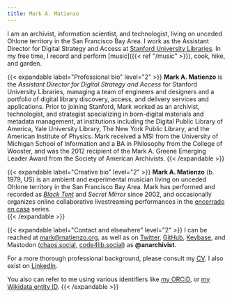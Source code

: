 ```yaml
---
title: Mark A. Matienzo
---
```


<span class="p-note">I am an archivist, information scientist, and technologist, living on unceded Ohlone territory in the San Francisco Bay Area.</span><!--more--> I work as the <span class="p-job-title">Assistant Director for Digital Strategy and Access</span> at <a href="https://library.stanford.edu" class="p-org h-card">Stanford University Libraries</a>. In my free time, I record and perform [music]({{< ref "/music" >}}), cook, hike, and garden.

{{< expandable label="Professional bio" level="2" >}}
**Mark A. Matienzo** is the *Assistant Director for Digital Strategy and Access* for Stanford University Libraries, managing a team of engineers and designers and a portfolio of digital library discovery, access, and delivery services and applications. Prior to joining Stanford, Mark worked as an archivist, technologist, and strategist specializing in born-digital materials and metadata management, at institutions including the Digital Public Library of America, Yale University Library, The New York Public Library, and the American Institute of Physics. Mark received a MSI from the University of Michigan School of Information and a BA in Philosophy from the College of Wooster, and was the 2012 recipient of the Mark A. Greene Emerging Leader Award from the Society of American Archivists.
{{< /expandable >}}

{{< expandable label="Creative bio" level="2" >}}
**Mark A. Matienzo** (b. 1979, US) is an ambient and experimental musician living on unceded Ohlone territory in the San Francisco Bay Area. Mark has performed and recorded as [_Black Tent_](https://blacktent.bandcamp.com/) and _Secret Mirror_ since 2002, and occasionally organizes online collaborative livestreaming performances in the [encerrado en casa](https://encerradoen.casa/) series.  
{{< /expandable >}}

{{< expandable label="Contact and elsewhere" level="2" >}}
I can be reached at <span class="u-email" rel="me">mark@matienzo.org</span>, as well as on <a href="https://twitter.com/anarchivist" rel="me">Twitter</a>, <a href="https://github.com/anarchivist" rel="me">GitHub</a>, <a href="https://keybase.io/anarchivist" rel="me">Keybase</a>, and Mastodon (<a href="https://chaos.social/@anarchivist" rel="me">chaos.social</a>, <a href="https://code4lib.social/@anarchivist" rel="me">code4lib.social</a>) as <strong>@anarchivist</strong>.

For a more thorough professional background, please consult my <a href="/storage/cv.pdf"><abbr title="curriculum vitae">CV</abbr></a>. I also exist on <a href="https://linkedin.com/in/markmatienzo" rel="me">LinkedIn</a>.

You also can refer to me using various identifiers like <a href="https://orcid.org/0000-0003-3270-1306" rel="me">my ORCiD</a>, or <a href="https://www.wikidata.org/wiki/Q57491060" rel="me">my Wikidata entity ID</a>.
{{< /expandable >}}
